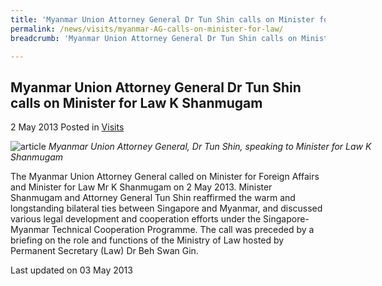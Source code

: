 ```yaml
---
title: 'Myanmar Union Attorney General Dr Tun Shin calls on Minister for Law K Shanmugam'
permalink: /news/visits/myanmar-AG-calls-on-minister-for-law/
breadcrumb: 'Myanmar Union Attorney General Dr Tun Shin calls on Minister for Law K Shanmugam'

---
```



<style>
.image {width: 600px;}
.image img {max-width: 100%;}
</style>

Myanmar Union Attorney General Dr Tun Shin calls on Minister for Law K Shanmugam
---

2 May 2013 Posted in [Visits](/news/visits/)

<div class="image">
  <img src="/images/Myanmar_AG_Dr_Tun_Shin_020513.jpg/" alt="article" title="article">
  <i>Myanmar Union Attorney General, Dr Tun Shin, speaking to Minister for Law K Shanmugam</i>
</div>

The Myanmar Union Attorney General called on Minister for Foreign Affairs and Minister for Law Mr K Shanmugam on 2 May 2013. Minister Shanmugam and Attorney General Tun Shin reaffirmed the warm and longstanding bilateral ties between Singapore and Myanmar, and discussed various legal development and cooperation efforts under the Singapore-Myanmar Technical Cooperation Programme. The call was preceded by a briefing on the role and functions of the Ministry of Law hosted by Permanent Secretary (Law) Dr Beh Swan Gin.

<p class="right-side-updated">Last updated on 03 May 2013</p>

